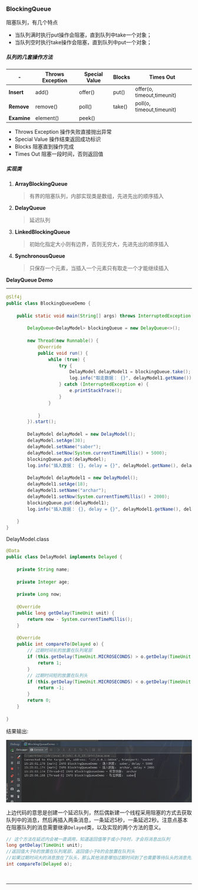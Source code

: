 ### BlockingQueue

阻塞队列，有几个特点

- 当队列满时执行put操作会阻塞，直到队列中take一个对象；
- 当队列空时执行take操作会阻塞，直到队列中put一个对象；



##### 队列的几套操作方法

| -           | Throws Exception | Special Value | Blocks | Times Out                  |
| ----------- | ---------------- | ------------- | ------ | -------------------------- |
| **Insert**  | add()            | offer()       | put()  | offer(o, timeout,timeunit) |
| **Remove**  | remove()         | poll()        | take() | poll(o, timeout,timeunit)  |
| **Examine** | element()        | peek()        |        |                            |

- Throws Exception 操作失败直接抛出异常
- Special Value 操作结束返回成功标识
- Blocks 阻塞直到操作完成
- Times Out 阻塞一段时间，否则返回值

##### 实现类

1. **ArrayBlockingQueue**

   > 有界的阻塞队列，内部实现类是数组，先进先出的顺序插入

2. **DelayQueue**

   > 延迟队列

3. **LinkedBlockingQueue**

   > 初始化指定大小则有边界，否则无穷大，先进先出的顺序插入

4. **SynchronousQueue**

   > 只保存一个元素，当插入一个元素只有取走一个才能继续插入



**DelayQueue Demo**

------

```java
@Slf4j
public class BlockingQueueDemo {

    public static void main(String[] args) throws InterruptedException {

        DelayQueue<DelayModel> blockingQueue = new DelayQueue<>();

        new Thread(new Runnable() {
            @Override
            public void run() {
                while (true) {
                    try {
                        DelayModel delayModel1 = blockingQueue.take();
                        log.info("取走数据： {}", delayModel1.getName());
                    } catch (InterruptedException e) {
                        e.printStackTrace();
                    }
                }

            }
        }).start();

        DelayModel delayModel = new DelayModel();
        delayModel.setAge(30);
        delayModel.setName("saber");
        delayModel.setNow(System.currentTimeMillis() + 5000);
        blockingQueue.put(delayModel);
        log.info("插入数据： {}, delay = {}", delayModel.getName(), delayModel.getNow() - System.currentTimeMillis());

        DelayModel delayModel1 = new DelayModel();
        delayModel1.setAge(18);
        delayModel1.setName("archar");
        delayModel1.setNow(System.currentTimeMillis() + 2000);
        blockingQueue.put(delayModel1);
        log.info("插入数据： {}, delay = {}", delayModel1.getName(), delayModel1.getNow() - System.currentTimeMillis());

    }
}
```

DelayModel.class

```java
@Data
public class DelayModel implements Delayed {

    private String name;

    private Integer age;

    private Long now;

    @Override
    public long getDelay(TimeUnit unit) {
        return now - System.currentTimeMillis();
    }

    @Override
    public int compareTo(Delayed o) {
        // 过期时间长的放置在队列尾部
        if (this.getDelay(TimeUnit.MICROSECONDS) > o.getDelay(TimeUnit.MICROSECONDS)) {
            return 1;
        }
        // 过期时间短的放置在队列头
        if (this.getDelay(TimeUnit.MICROSECONDS) < o.getDelay(TimeUnit.MICROSECONDS)) {
            return -1;
        }
        return 0;
    }

}
```

结果输出:

![1560410780688](../图床/截图/1560410780688.png)

上边代码的意思是创建一个延迟队列，然后偶新建一个线程采用阻塞的方式去获取队列中的消息，然后再插入两条消息，一条延迟5秒，一条延迟2秒。注意点基本在阻塞队列的消息需要继承`Delayed`类，以及实现的两个方法的意义。

```java
// 这个方法在延迟内会被一直调用，知道返回值等于或小于0时，才会将消息出队列
long getDelay(TimeUnit unit);
//返回值大于0的放置在队列尾部，返回值小于0的会放置在队列头
//如果过期时间大的消息放在了队头，那么其他消息哪怕过期时间到了也需要等待队头的消息先消费
int compareTo(Delayed o);
```





​		



------

